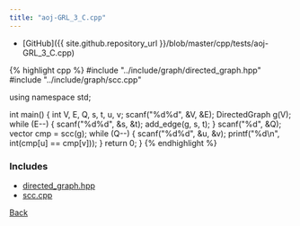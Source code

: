 ```yaml
---
title: "aoj-GRL_3_C.cpp"
---
```


- [GitHub]({{ site.github.repository_url }}/blob/master/cpp/tests/aoj-GRL_3_C.cpp)

{% highlight cpp %}
#include "../include/graph/directed_graph.hpp"
#include "../include/graph/scc.cpp"

using namespace std;

int main() {
  int V, E, Q, s, t, u, v;
  scanf("%d%d", &V, &E);
  DirectedGraph g(V);
  while (E--) {
    scanf("%d%d", &s, &t);
    add_edge(g, s, t);
  }
  scanf("%d", &Q);
  vector<int> cmp = scc(g);
  while (Q--) {
    scanf("%d%d", &u, &v);
    printf("%d\n", int(cmp[u] == cmp[v]));
  }
  return 0;
}
{% endhighlight %}

### Includes

- [directed_graph.hpp](../include/graph/directed_graph)
- [scc.cpp](../include/graph/scc)

[Back](..)
